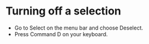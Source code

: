 # Turning off a selection

* Go to Select on the menu bar and choose Deselect. 
* Press Command D on your keyboard.